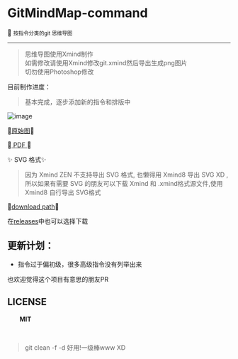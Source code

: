 # GitMindMap-command
:notebook: <small> 按指令分类的git 思维导图</small>
<hr/>

> 思维导图使用Xmind制作<br>
> 如需修改请使用Xmind修改git.xmind然后导出生成png图片<br>
> 切勿使用Photoshop修改


目前制作进度：
> 基本完成，逐步添加新的指令和排版中

![image](https://github.com/Kuri-su/gitMindmap-by-command/blob/master/Git%20V2.7.4.png "showPNG")<br/>

:star2:[原始图](https://raw.githubusercontent.com/Kuri-su/gitMindmap-by-command/master/Git%20V2.7.4.png "pic" ):star2:

:sparkling_heart:[ PDF ](https://github.com/Kuri-su/gitMindmap-by-command/blob/master/Git%20V2.7.4.pdf "pdf" ):sparkling_heart:

:sparkles: SVG 格式:sparkles:

> 因为 Xmind ZEN 不支持导出 SVG 格式, 也懒得用 Xmind8 导出 SVG XD , 所以如果有需要 SVG 的朋友可以下载 Xmind 和 .xmind格式源文件,使用 Xmind8 自行导出 SVG格式

:bath:[download path](https://github.com/Kuri-su/gitMindmap-by-command/archive/v0.1.tar.gz "download path" ):bath:

在[releases](https://github.com/Kuri-su/gitMindmap-by-command/releases)中也可以选择下载
## 更新计划：
* 指令过于偏初级，很多高级指令没有列举出来

也欢迎觉得这个项目有意思的朋友PR

## LICENSE
&nbsp;&nbsp;&nbsp;&nbsp;&nbsp;&nbsp;&nbsp;<b>MIT</b>

<br/>

> git clean -f -d 好用!一级棒www XD
